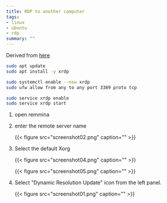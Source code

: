 ```yaml
---
title: RDP to another computer
tags:
- linux
- ubuntu
- rdp
summary: ""
---
```


Derived from [here](https://linuxconfig.org/ubuntu-22-04-remote-desktop-access-from-windows-10)

```bash
sudo apt update
sudo apt install -y xrdp
```

```bash
sudo systemctl enable --now xrdp
sudo ufw allow from any to any port 3389 proto tcp
```

```bash
sudo service xrdp enable
sudo service xrdp start
```


1. open remmina

1. enter the remote server name

    {{< figure src="screenshot02.png" caption="" >}}

1. Select the default Xorg

    {{< figure src="screenshot04.png" caption="" >}}

    {{< figure src="screenshot05.png" caption="" >}}

1. Select "Dynamic Resolution Update" icon from the left panel.

    {{< figure src="screenshot01.png" caption="" >}}